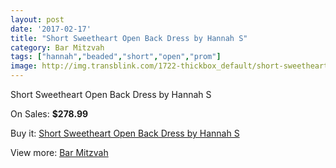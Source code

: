 ```yaml
---
layout: post
date: '2017-02-17'
title: "Short Sweetheart Open Back Dress by Hannah S"
category: Bar Mitzvah
tags: ["hannah","beaded","short","open","prom"]
image: http://img.transblink.com/1722-thickbox_default/short-sweetheart-open-back-dress-by-hannah-s.jpg
---
```

Short Sweetheart Open Back Dress by Hannah S

On Sales: **$278.99**
<a href="https://www.transblink.com/en/bar-mitzvah/554-short-sweetheart-open-back-dress-by-hannah-s.html"><amp-img layout="responsive" width="600" height="600" src="//img.transblink.com/1722-thickbox_default/short-sweetheart-open-back-dress-by-hannah-s.jpg" alt="Short Sweetheart Open Back Dress by Hannah S 0" /></a>
<a href="https://www.transblink.com/en/bar-mitzvah/554-short-sweetheart-open-back-dress-by-hannah-s.html"><amp-img layout="responsive" width="600" height="600" src="//img.transblink.com/1723-thickbox_default/short-sweetheart-open-back-dress-by-hannah-s.jpg" alt="Short Sweetheart Open Back Dress by Hannah S 1" /></a>

Buy it: [Short Sweetheart Open Back Dress by Hannah S](https://www.transblink.com/en/bar-mitzvah/554-short-sweetheart-open-back-dress-by-hannah-s.html "Short Sweetheart Open Back Dress by Hannah S")

View more: [Bar Mitzvah](https://www.transblink.com/en/2-bar-mitzvah "Bar Mitzvah")